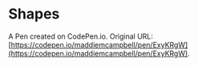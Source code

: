 # Shapes

A Pen created on CodePen.io. Original URL: [https://codepen.io/maddiemcampbell/pen/ExyKRgW](https://codepen.io/maddiemcampbell/pen/ExyKRgW).


